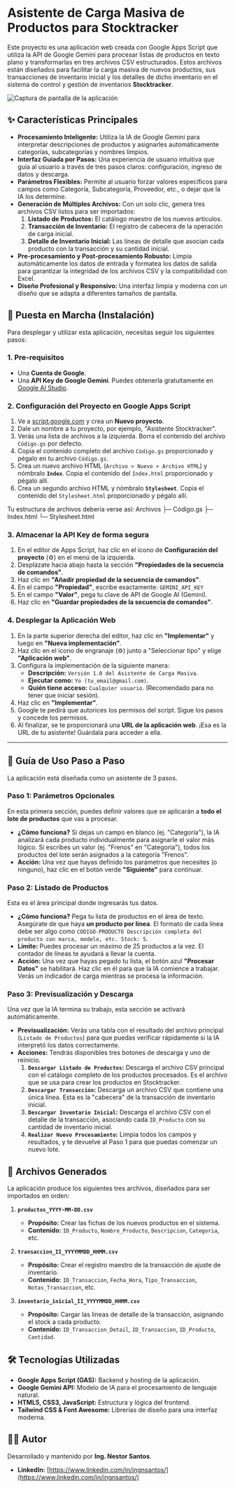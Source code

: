 # Asistente de Carga Masiva de Productos para Stocktracker

Este proyecto es una aplicación web creada con Google Apps Script que utiliza la API de Google Gemini para procesar listas de productos en texto plano y transformarlas en tres archivos CSV estructurados. Estos archivos están diseñados para facilitar la carga masiva de nuevos productos, sus transacciones de inventario inicial y los detalles de dicho inventario en el sistema de control y gestión de inventarios **Stocktracker**.

![Captura de pantalla de la aplicación](https://i.imgur.com/kYqVv2C.png)

## ✨ Características Principales

- **Procesamiento Inteligente:** Utiliza la IA de Google Gemini para interpretar descripciones de productos y asignarles automáticamente categorías, subcategorías y nombres limpios.
- **Interfaz Guiada por Pasos:** Una experiencia de usuario intuitiva que guía al usuario a través de tres pasos claros: configuración, ingreso de datos y descarga.
- **Parámetros Flexibles:** Permite al usuario forzar valores específicos para campos como Categoría, Subcategoría, Proveedor, etc., o dejar que la IA los determine.
- **Generación de Múltiples Archivos:** Con un solo clic, genera tres archivos CSV listos para ser importados:
  1. **Listado de Productos:** El catálogo maestro de los nuevos artículos.
  2. **Transacción de Inventario:** El registro de cabecera de la operación de carga inicial.
  3. **Detalle de Inventario Inicial:** Las líneas de detalle que asocian cada producto con la transacción y su cantidad inicial.
- **Pre-procesamiento y Post-procesamiento Robusto:** Limpia automáticamente los datos de entrada y formatea los datos de salida para garantizar la integridad de los archivos CSV y la compatibilidad con Excel.
- **Diseño Profesional y Responsivo:** Una interfaz limpia y moderna con un diseño que se adapta a diferentes tamaños de pantalla.

## 🚀 Puesta en Marcha (Instalación)

Para desplegar y utilizar esta aplicación, necesitas seguir los siguientes pasos:

### 1. Pre-requisitos

- Una **Cuenta de Google**.
- Una **API Key de Google Gemini**. Puedes obtenerla gratuitamente en [Google AI Studio](https://aistudio.google.com/).

### 2. Configuración del Proyecto en Google Apps Script

1. Ve a [script.google.com](https://script.google.com/home) y crea un **Nuevo proyecto**.
2. Dale un nombre a tu proyecto, por ejemplo, "Asistente Stocktracker".
3. Verás una lista de archivos a la izquierda. Borra el contenido del archivo `Código.gs` por defecto.
4. Copia el contenido completo del archivo `Código.gs` proporcionado y pégalo en tu archivo `Código.gs`.
5. Crea un nuevo archivo HTML (`Archivo > Nuevo > Archivo HTML`) y nómbralo **`Index`**. Copia el contenido del `Index.html` proporcionado y pégalo allí.
6. Crea un segundo archivo HTML y nómbralo **`Stylesheet`**. Copia el contenido del `Stylesheet.html` proporcionado y pégalo allí.

Tu estructura de archivos debería verse así:
Archivos
├─ Código.gs
├─ Index.html
└─ Stylesheet.html


### 3. Almacenar la API Key de forma segura

1. En el editor de Apps Script, haz clic en el icono de **Configuración del proyecto** (⚙️) en el menú de la izquierda.
2. Desplázate hacia abajo hasta la sección **"Propiedades de la secuencia de comandos"**.
3. Haz clic en **"Añadir propiedad de la secuencia de comandos"**.
4. En el campo **"Propiedad"**, escribe exactamente: `GEMINI_API_KEY`
5. En el campo **"Valor"**, pega tu clave de API de Google AI (Gemini).
6. Haz clic en **"Guardar propiedades de la secuencia de comandos"**.

### 4. Desplegar la Aplicación Web

1. En la parte superior derecha del editor, haz clic en **"Implementar"** y luego en **"Nueva implementación"**.
2. Haz clic en el icono de engranaje (⚙️) junto a "Seleccionar tipo" y elige **"Aplicación web"**.
3. Configura la implementación de la siguiente manera:
   - **Descripción:** `Versión 1.0 del Asistente de Carga Masiva`.
   - **Ejecutar como:** `Yo (tu_email@gmail.com)`.
   - **Quién tiene acceso:** `Cualquier usuario`. (Recomendado para no tener que iniciar sesión).
4. Haz clic en **"Implementar"**.
5. Google te pedirá que autorices los permisos del script. Sigue los pasos y concede los permisos.
6. Al finalizar, se te proporcionará una **URL de la aplicación web**. ¡Esa es la URL de tu asistente! Guárdala para acceder a ella.

---

## 📖 Guía de Uso Paso a Paso

La aplicación está diseñada como un asistente de 3 pasos.

### **Paso 1: Parámetros Opcionales**
En esta primera sección, puedes definir valores que se aplicarán a **todo el lote de productos** que vas a procesar.
- **¿Cómo funciona?** Si dejas un campo en blanco (ej. "Categoría"), la IA analizará cada producto individualmente para asignarle el valor más lógico. Si escribes un valor (ej. "Frenos" en "Categoría"), todos los productos del lote serán asignados a la categoría "Frenos".
- **Acción:** Una vez que hayas definido los parámetros que necesites (o ninguno), haz clic en el botón verde **"Siguiente"** para continuar.

### **Paso 2: Listado de Productos**
Esta es el área principal donde ingresarás tus datos.
- **¿Cómo funciona?** Pega tu lista de productos en el área de texto. Asegúrate de que haya **un producto por línea**. El formato de cada línea debe ser algo como `CODIGO-PRODUCTO Descripción completa del producto con marca, modelo, etc. Stock: 5`.
- **Límite:** Puedes procesar un máximo de 25 productos a la vez. El contador de líneas te ayudará a llevar la cuenta.
- **Acción:** Una vez que hayas pegado tu lista, el botón azul **"Procesar Datos"** se habilitará. Haz clic en él para que la IA comience a trabajar. Verás un indicador de carga mientras se procesa la información.

### **Paso 3: Previsualización y Descarga**
Una vez que la IA termina su trabajo, esta sección se activará automáticamente.
- **Previsualización:** Verás una tabla con el resultado del archivo principal (`Listado de Productos`) para que puedas verificar rápidamente si la IA interpretó los datos correctamente.
- **Acciones:** Tendrás disponibles tres botones de descarga y uno de reinicio.
  1. **`Descargar Listado de Productos`:** Descarga el archivo CSV principal con el catálogo completo de los productos procesados. Es el archivo que se usa para crear los productos en Stocktracker.
  2. **`Descargar Transacción`:** Descarga un archivo CSV que contiene una única línea. Esta es la "cabecera" de la transacción de inventario inicial.
  3. **`Descargar Inventario Inicial`:** Descarga el archivo CSV con el detalle de la transacción, asociando cada `ID_Producto` con su cantidad de inventario inicial.
  4. **`Realizar Nuevo Procesamiento`:** Limpia todos los campos y resultados, y te devuelve al Paso 1 para que puedas comenzar un nuevo lote.

## 📂 Archivos Generados

La aplicación produce los siguientes tres archivos, diseñados para ser importados en orden:

1. **`productos_YYYY-MM-DD.csv`**
   - **Propósito:** Crear las fichas de los nuevos productos en el sistema.
   - **Contenido:** `ID_Producto`, `Nombre_Producto`, `Descripcion`, `Categoria`, etc.

2. **`transaccion_II_YYYYMMDD_HHMM.csv`**
   - **Propósito:** Crear el registro maestro de la transacción de ajuste de inventario.
   - **Contenido:** `ID_Transaccion`, `Fecha_Hora`, `Tipo_Transaccion`, `Notas_Transaccion`, etc.

3. **`inventario_inicial_II_YYYYMMDD_HHMM.csv`**
   - **Propósito:** Cargar las líneas de detalle de la transacción, asignando el stock a cada producto.
   - **Contenido:** `ID_Transaccion_Detail`, `ID_Transaccion`, `ID_Producto`, `Cantidad`.

## 🛠️ Tecnologías Utilizadas

- **Google Apps Script (GAS):** Backend y hosting de la aplicación.
- **Google Gemini API:** Modelo de IA para el procesamiento de lenguaje natural.
- **HTML5, CSS3, JavaScript:** Estructura y lógica del frontend.
- **Tailwind CSS & Font Awesome:** Librerías de diseño para una interfaz moderna.

## 👨‍💻 Autor

Desarrollado y mantenido por **Ing. Nestor Santos**.

- **LinkedIn:** [https://www.linkedin.com/in/ingnsantos/](https://www.linkedin.com/in/ingnsantos/)
